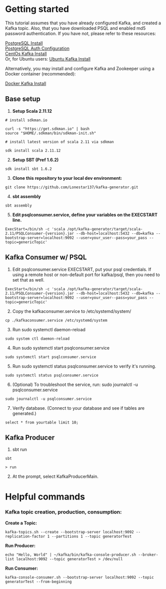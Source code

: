 # Getting started  
This tutorial assumes that you have already configured Kafka, and created a Kafka topic.  Also, that you have downloaded PSQL and enabled md5 password authentication.
If you have not, please refer to these resources:

[PostgreSQL Install](https://www.geeksforgeeks.org/install-postgresql-on-linux/)  
[PostgreSQL Auth Configuration](https://www.liquidweb.com/kb/change-postgresql-authentication-method-from-ident-to-md5/)  
[CentOs Kafka Install](https://www.digitalocean.com/community/tutorials/how-to-install-apache-kafka-on-centos-7)  
Or, for Ubuntu users:
[Ubuntu Kafka Install](https://www.digitalocean.com/community/tutorials/how-to-install-apache-kafka-on-ubuntu-20-04)  

Alternatively, you may install and configure Kafka and Zookeeper using a Docker container (recommended):

[Docker Kafka Install](https://towardsdatascience.com/how-to-install-apache-kafka-using-docker-the-easy-way-4ceb00817d8b)

## Base setup  
1. **Setup Scala 2.11.12**

```
# install sdkman.io

curl -s "https://get.sdkman.io" | bash
source "$HOME/.sdkman/bin/sdkman-init.sh"

# install latest version of scala 2.11 via sdkman

sdk install scala 2.11.12
```

2. **Setup SBT (Pref 1.6.2)**

`sdk install sbt 1.6.2`

3. **Clone this repository to your local dev environment:**

`git clone https://github.com/Lonestar137/kafka-generator.git`

4. **sbt assembly**

`sbt assembly`

5. **Edit psqlconsumer.service, define your variables on the EXECSTART line.**

```
ExecStart=/bin/sh -c 'scala /opt/kafka-generator/target/scala-2.11/PSQLConsumer-{version}.jar --db-host=localhost:5432 --db=kafka --bootstrap-server=localhost:9092 --user=your_user--pass=your_pass --topic=genericTopic'
```

## Kafka Consumer w/ PSQL 
1. Edit psqlconsumer.service  EXECSTART,  put your psql credentials.  If using a remote host or non-default port for kafka/psql, then you need to set that as well.

```
ExecStart=/bin/sh -c 'scala /opt/kafka-generator/target/scala-2.11/PSQLConsumer-{version}.jar --db-host=localhost:5432 --db=kafka --bootstrap-server=localhost:9092 --user=your_user--pass=your_pass --topic=genericTopic'
```

2. Copy the kafkaconsumer.service to /etc/systemd/system/

`cp ./kafkaconsumer.service /etc/systemd/system`


3. Run sudo systemctl daemon-reload 

`sudo system ctl daemon-reload`

4. Run sudo systemctl start psqlconsumer.service

`sudo systemctl start psqlconsumer.service`

5. Run sudo systemctl status psqlconsumer.service to verify it's running.

`sudo systemctl status psqlconsumer.service`

6. (Optional) To troubleshoot the service, run:  sudo journalctl -u psqlconsumer.service

`sudo journalctl -u psqlconsumer.service`

7. Verify database. (Connect to your database and see if tables are generated.)

`select * from yourtable limit 10;`


## Kafka Producer  
1. sbt run 

```
sbt

> run
```

2. At the prompt, select KafkaProducerMain.


# Helpful commands

### Kafka topic creation, production, consumption:

**Create a Topic:**

`kafka-topics.sh --create --bootstrap-server localhost:9092 --replication-factor 1 --partitions 1 --topic generatorTest`

**Run Producer:**

`echo "Hello, World" | ~/kafka/bin/kafka-console-producer.sh --broker-list localhost:9092 --topic generatorTest > /dev/null`

**Run Consumer:**

`kafka-console-consumer.sh --bootstrap-server localhost:9092 --topic generatorTest --from-beginning`
